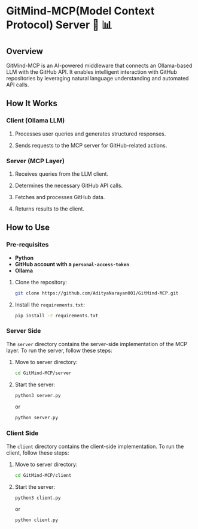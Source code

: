 # GitMind-MCP(Model Context Protocol) Server 🧠 📊

## Overview

GitMind-MCP is an AI-powered middleware that connects an Ollama-based LLM with the GitHub API. It enables intelligent interaction with GitHub repositories by leveraging natural language understanding and automated API calls.

## How It Works

### Client (Ollama LLM)

1. Processes user queries and generates structured responses.

2. Sends requests to the MCP server for GitHub-related actions.

### Server (MCP Layer)

1. Receives queries from the LLM client.

2. Determines the necessary GitHub API calls.

3. Fetches and processes GitHub data.

4. Returns results to the client.

## How to Use

### Pre-requisites
- <b>Python</b>
- <b>GitHub account with a ```personal-access-token```</b>
- <b>Ollama</b>

1. Clone the repository:
   ```bash
   git clone https://github.com/AdityaNarayan001/GitMind-MCP.git
   ```
2. Install the ```requirements.txt```:
    ```bash
    pip install -r requirements.txt
    ```

### Server Side
The ```server``` directory contains the server-side implementation of the MCP layer. To run the server, follow these steps:
1. Move to server directory:
    ```bash
    cd GitMind-MCP/server
    ```
2. Start the server:
    ```bash
    python3 server.py
    ```
    or
    ```bash
    python server.py
    ```

### Client Side
The ```client``` directory contains the client-side implementation. To run the client, follow these steps:
1. Move to server directory:
    ```bash
    cd GitMind-MCP/client
    ```
2. Start the server:
    ```bash
    python3 client.py
    ```
    or
    ```bash
    python client.py
    ```